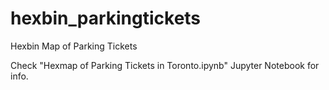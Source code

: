 # hexbin_parkingtickets
Hexbin Map of Parking Tickets
 
Check "Hexmap of Parking Tickets in Toronto.ipynb" Jupyter Notebook for info.
